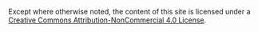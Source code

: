 Except where otherwise noted, the content of this site is licensed under a [Creative Commons Attribution-NonCommercial 4.0 License](https://creativecommons.org/licenses/by-nc/4.0/).
